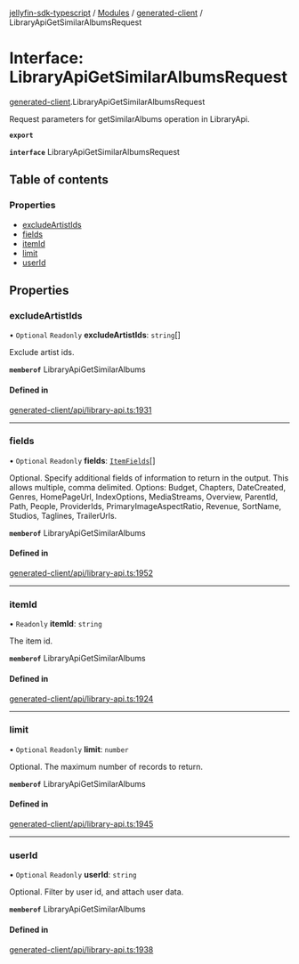 [jellyfin-sdk-typescript](../README.md) / [Modules](../modules.md) / [generated-client](../modules/generated_client.md) / LibraryApiGetSimilarAlbumsRequest

# Interface: LibraryApiGetSimilarAlbumsRequest

[generated-client](../modules/generated_client.md).LibraryApiGetSimilarAlbumsRequest

Request parameters for getSimilarAlbums operation in LibraryApi.

**`export`**

**`interface`** LibraryApiGetSimilarAlbumsRequest

## Table of contents

### Properties

- [excludeArtistIds](generated_client.LibraryApiGetSimilarAlbumsRequest.md#excludeartistids)
- [fields](generated_client.LibraryApiGetSimilarAlbumsRequest.md#fields)
- [itemId](generated_client.LibraryApiGetSimilarAlbumsRequest.md#itemid)
- [limit](generated_client.LibraryApiGetSimilarAlbumsRequest.md#limit)
- [userId](generated_client.LibraryApiGetSimilarAlbumsRequest.md#userid)

## Properties

### excludeArtistIds

• `Optional` `Readonly` **excludeArtistIds**: `string`[]

Exclude artist ids.

**`memberof`** LibraryApiGetSimilarAlbums

#### Defined in

[generated-client/api/library-api.ts:1931](https://github.com/thornbill/jellyfin-sdk-typescript/blob/c0c5b18/src/generated-client/api/library-api.ts#L1931)

___

### fields

• `Optional` `Readonly` **fields**: [`ItemFields`](../enums/generated_client.ItemFields.md)[]

Optional. Specify additional fields of information to return in the output. This allows multiple, comma delimited. Options: Budget, Chapters, DateCreated, Genres, HomePageUrl, IndexOptions, MediaStreams, Overview, ParentId, Path, People, ProviderIds, PrimaryImageAspectRatio, Revenue, SortName, Studios, Taglines, TrailerUrls.

**`memberof`** LibraryApiGetSimilarAlbums

#### Defined in

[generated-client/api/library-api.ts:1952](https://github.com/thornbill/jellyfin-sdk-typescript/blob/c0c5b18/src/generated-client/api/library-api.ts#L1952)

___

### itemId

• `Readonly` **itemId**: `string`

The item id.

**`memberof`** LibraryApiGetSimilarAlbums

#### Defined in

[generated-client/api/library-api.ts:1924](https://github.com/thornbill/jellyfin-sdk-typescript/blob/c0c5b18/src/generated-client/api/library-api.ts#L1924)

___

### limit

• `Optional` `Readonly` **limit**: `number`

Optional. The maximum number of records to return.

**`memberof`** LibraryApiGetSimilarAlbums

#### Defined in

[generated-client/api/library-api.ts:1945](https://github.com/thornbill/jellyfin-sdk-typescript/blob/c0c5b18/src/generated-client/api/library-api.ts#L1945)

___

### userId

• `Optional` `Readonly` **userId**: `string`

Optional. Filter by user id, and attach user data.

**`memberof`** LibraryApiGetSimilarAlbums

#### Defined in

[generated-client/api/library-api.ts:1938](https://github.com/thornbill/jellyfin-sdk-typescript/blob/c0c5b18/src/generated-client/api/library-api.ts#L1938)
